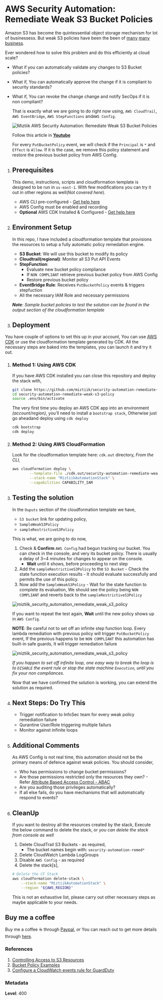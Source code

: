 # AWS Security Automation: Remediate Weak S3 Bucket Policies

Amazon S3 has become the quintessential object storage mechanism for lot of businessess. But weak S3 policies have been the been of [many](https://www.engadget.com/2018/08/09/amazon-aws-error-exposes-31-000-godaddy-servers) [many](https://www.skyhighnetworks.com/cloud-security-blog/verizon-data-breach-two-easy-steps-to-prevent-aws-s3-leaks/) [business](https://businessinsights.bitdefender.com/worst-amazon-breaches). 

Ever wondered how to solve this problem and do this efficiently at cloud scale?

- What if you can automatically validate any changes to S3 Bucket policies?
- What if, You can automatically approve the change if it is compliant to security standards?
- What if, You can revoke the change change and notify SecOps if it is non compliant?

    That is exactly what we are going to do right now using, `AWS CloudTrail`, `AWS EventBridge`, `AWS StepFunctions` and`AWS Config`.

  ![Miztiik AWS Security Automation: Remediate Weak S3 Bucket Policies](images/miztiik_security_automation_remediate_weak_s3_policy_architecture.png)

  Follow this article in **[Youtube](https://youtu.be/a4gOXBrVe6w)**

  For every `PutBucketPolicy` event, we will check if the `Principal` is `*` and `Effect` is `Allow`. If it is the case, we remove this policy statement and restore the previous bucket policy from AWS Config.

1. ## Prerequisites

    This demo, instructions, scripts and cloudformation template is designed to be run in `us-east-1`. With few modifications you can try it out in other regions as well(_Not covered here_).

    - AWS CLI pre-configured - [Get help here](https://youtu.be/TPyyfmQte0U)
    - AWS Config must be enabled and recording
    - **Optional** AWS CDK Installed & Configured - [Get help here](https://www.youtube.com/watch?v=MKwxpszw0Rc)

1. ## Environment Setup

    In this repo, I have included a cloudformation template that provisions the resources to setup a fully automatic policy remedation engine.

    - **S3 Bucket**: We will use this bucket to modify its policy
    - **Cloudtrail(regional)**: Monitor all S3 Put API Events
    - **StepFunction**:
        - Evaluate new bucket policy compliance
        - If `NON COMPLIANT` retrieve previous bucket policy from AWS Config
        - Restore previous bucket policy
    - **EventBridge Rule**: Receives `PutBucketPolicy` events & triggers stepfuction
    - All the necessary IAM Role and necessary permissions

    _**Note**: Sample bucket policies to test the solution can be found in the output section of the cloudformation template_

1. ## Deployment

  You have couple of options to set this up in your account, You can use [AWS CDK](https://www.youtube.com/watch?v=MKwxpszw0Rc) or use the cloudformation template generated by CDK. All the necessary steps are baked into the templates, you can launch it and try it out.

  1. ### Method 1: Using AWS CDK

      If you have AWS CDK installed you can close this repository and deploy the stack with,

        ```sh
        git clone https://github.com/miztiik/security-automation-remediate-weak-s3-policy.git
        cd security-automation-remediate-weak-s3-policy
        source .env/bin/activate
        ```

      The very first time you deploy an AWS CDK app into an environment _(account/region)_, you’ll need to install a `bootstrap stack`, Otherwise just go aheadand   deploy using `cdk deploy`

        ```sh
        cdk bootstrap
        cdk deploy
        ```

  1. ### Method 2: Using AWS CloudFormation

      Look for the cloudformation template here: `cdk.out` directory, _From the CLI,_

        ```sh
        aws cloudformation deploy \
                --template-file ./cdk.out/security-automation-remediate-weak-s3-policy.json \
                --stack-name "MiztiikAutomationStack" \
                --capabilities CAPABILITY_IAM
        ```

1. ## Testing the solution

    In the `Ouputs` section of the cloudformation template we have,

    - `S3 bucket` link for updating policy,
    - `SampleWeakS3Policy`
    - `sampleRestrictiveS3Policy`

    This is what, we are going to do now,

    1. Check & **Confirm** `AWS Config` had begun tracking our bucket. You can check in the console, and very its bucket policy. There is usually a delay of 3~4 minutes for changes to appear on the console.
        - **Wait** until it shows, before proceeding to next step
    1. Add the `sampleRestrictiveS3Policy` to the `S3 Bucket` - Check the state function execution results - It should evaluate successfully and permits the use of this policy.
    1. Now add the `SampleWeakS3Policy` - Wait for the state function to complete its evaluation, We should see the policy being `NON COMPLIANT` and reverts back to the `sampleRestrictiveS3Policy`

    ![miztiik_security_automation_remediate_weak_s3_policy](images/miztiik_security_automation_remediate_weak_s3_policy_success_00.png)

    If you want to repeat the test again,  **Wait** until the new policy shows up in `AWS Config`.

    **NOTE**: Be careful not to set off an infinite step function loop. Every lambda remediation with previous policy will trigger `PutBucketPolicy` event, If the previous happens to be `NON COMPLIANT` this automation has built-in safe guards, It will trigger remediation failure

    ![miztiik_security_automation_remediate_weak_s3_policy](images/miztiik_security_automation_remediate_weak_s3_policy_failure_00.png)

    _If you happen to set off infinite loop, one easy way to break the loop is to `DISABLE` the event rule or stop the state machine `Execution`, until you fix your non compliances._

    Now that we have confirmed the solution is working, you can extend the solution as required.

1. ## Next Steps: Do Try This

    - Trigger notification to InfoSec team for every weak policy remediation failure
    - Qurantine User/Role triggering multiple failurs
    - Monitor against infinite loops

1. ## Additional Comments

    As AWS Config is not real time, this automation should not be the primary means of defence against weak policies. You should consider,

    - Who has permissions to change bucket permissions?
    - Are those permissions restricted only the resources they own? - Refer [Attribute Based Access Control - ABAC](https://github.com/miztiik/dev-sec-ops/tree/master/s3-restrict-object-access-based-on-tags-abac)
    - Are you auditing those privileges automatically?
    - If all else fails, do you have mechanisms that will automatically respond to events?

1. ## CleanUp

    If you want to destroy all the resources created by the stack, Execute the below command to delete the stack, or _you can delete the stack from console as well_

    1. Delete CloudTrail S3 Buckets - as required,
        - The bucket names begin with:  `security-automation-remed*`
    1. Delete CloudWatch Lambda LogGroups
    1. Disable `AWS Config` - as required
    1. Delete the stack[s],

    ```bash
    # Delete the CF Stack
    aws cloudformation delete-stack \
        --stack-name "MiztiikAutomationStack" \
        --region "${AWS_REGION}"
    ```

    This is not an exhaustive list, please carry out other necessary steps as maybe applicable to your needs.

## Buy me a coffee

Buy me a coffee ☕ through [Paypal](https://paypal.me/valaxy), _or_ You can reach out to get more details through [here](https://youtube.com/c/valaxytechnologies/about).

### References

1. [Controlling Access to S3 Resources](https://aws.amazon.com/blogs/security/iam-policies-and-bucket-policies-and-acls-oh-my-controlling-access-to-s3-resources/)
1. [Bucket Policy Examples](https://docs.aws.amazon.com/AmazonS3/latest/dev//example-bucket-policies.html)
1. [Configure a CloudWatch events rule for GuardDuty](https://aws.amazon.com/premiumsupport/knowledge-center/guardduty-cloudwatch-sns-rule/)

### Metadata

**Level**: 400
